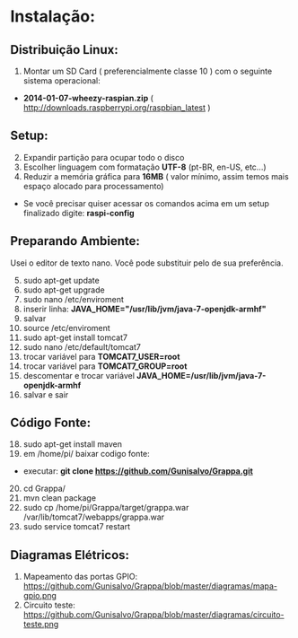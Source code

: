 Instalação:
===========

Distribuição Linux:
-------------------

1. Montar um SD Card ( preferencialmente classe 10 ) com o seguinte sistema operacional:

- **2014-01-07-wheezy-raspian.zip** ( http://downloads.raspberrypi.org/raspbian_latest )

Setup:
------

2. Expandir partição para ocupar todo o disco
3. Escolher linguagem com formatação **UTF-8** (pt-BR, en-US, etc...)
4. Reduzir a memória gráfica para **16MB** ( valor mínimo, assim temos mais espaço alocado para processamento)

- Se você precisar quiser acessar os comandos acima em um setup finalizado digite: **raspi-config**

Preparando Ambiente:
--------------------

Usei o editor de texto nano. Você pode substituir pelo de sua preferência.

5. sudo apt-get update
6. sudo apt-get upgrade
8. sudo nano /etc/enviroment
9. inserir linha: **JAVA_HOME="/usr/lib/jvm/java-7-openjdk-armhf"**
10. salvar
11. source /etc/enviroment
12. sudo apt-get install tomcat7
13. sudo nano /etc/default/tomcat7
14. trocar variável para **TOMCAT7_USER=root**
15. trocar variável para **TOMCAT7_GROUP=root**
16. descomentar e trocar variável **JAVA_HOME=/usr/lib/jvm/java-7-openjdk-armhf**
17. salvar e sair

Código Fonte:
-------------

18. sudo apt-get install maven
19. em /home/pi/ baixar codigo fonte:

- executar: **git clone https://github.com/Gunisalvo/Grappa.git**

20. cd Grappa/
21. mvn clean package
22. sudo cp /home/pi/Grappa/target/grappa.war /var/lib/tomcat7/webapps/grappa.war
23. sudo service tomcat7 restart

Diagramas Elétricos:
--------------------

1. Mapeamento das portas GPIO: https://github.com/Gunisalvo/Grappa/blob/master/diagramas/mapa-gpio.png
2. Circuito teste: https://github.com/Gunisalvo/Grappa/blob/master/diagramas/circuito-teste.png
